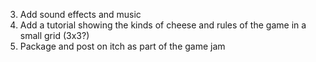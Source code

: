 3. Add sound effects and music
4. Add a tutorial showing the kinds of cheese and rules of the game in a small grid (3x3?)
6. Package and post on itch as part of the game jam
